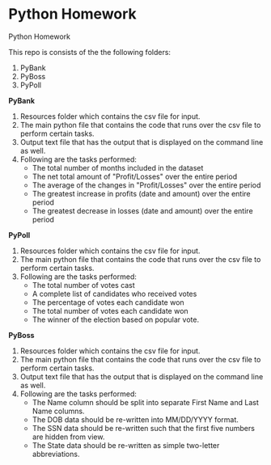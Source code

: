 # Python Homework
Python Homework

This repo is consists of the the following folders:
1. PyBank
2. PyBoss
3. PyPoll

**PyBank**
1. Resources folder which contains the csv file for input.
2. The main python file that contains the code that runs over the csv file to perform certain tasks.
3. Output text file that has the output that is displayed on the command line as well.
4. Following are the tasks performed:
    * The total number of months included in the dataset
    * The net total amount of "Profit/Losses" over the entire period
    * The average of the changes in "Profit/Losses" over the entire period
    * The greatest increase in profits (date and amount) over the entire period
    * The greatest decrease in losses (date and amount) over the entire period

**PyPoll**
1. Resources folder which contains the csv file for input.
2. The main python file that contains the code that runs over the csv file to perform certain tasks.
3. Following are the tasks performed:
    * The total number of votes cast
    * A complete list of candidates who received votes
    * The percentage of votes each candidate won
    * The total number of votes each candidate won
    * The winner of the election based on popular vote.

**PyBoss**
1. Resources folder which contains the csv file for input.
2. The main python file that contains the code that runs over the csv file to perform certain tasks.
3. Output text file that has the output that is displayed on the command line as well.
4. Following are the tasks performed:
    * The Name column should be split into separate First Name and Last Name columns.
    * The DOB data should be re-written into MM/DD/YYYY format.
    * The SSN data should be re-written such that the first five numbers are hidden from view.
    * The State data should be re-written as simple two-letter abbreviations.